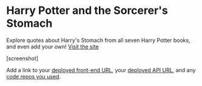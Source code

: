 # Harry Potter and the Sorcerer's Stomach
Explore quotes about Harry's Stomach from all seven Harry Potter books, and even add your own!
[Visit the site](https://hpstomach.firebaseapp.com/)

[screenshot]

Add a link to your [deployed front-end URL](), your [deployed API URL](), and any [code repos you used]().
